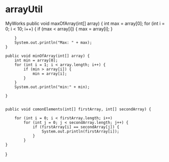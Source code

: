 # arrayUtil
MyWorks
    public void maxOfArray(int[] array) {
        int max = array[0];
        for (int i = 0; i < 10; i++) {
            if (max < array[i]) {
                max = array[i];
            }

        }
        System.out.println("Max: " + max);
    }

    public void minOfArray(int[] array) {
        int min = array[0];
        for (int i = 1; i < array.length; i++) {
            if (min > array[i]) {
                min = array[i];
            }
        }
        System.out.println("min:" + min);

    }


    public void comonElements(int[] firstArray, int[] secondArray) {

        for (int i = 0; i < firstArray.length; i++)
            for (int j = 0; j < secondArray.length; j++) {
                if (firstArray[i] == secondArray[j]) {
                    System.out.println(firstArray[i]);
                }
            }
    }
}
